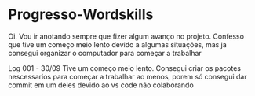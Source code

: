 # Progresso-Wordskills

Oi. Vou ir anotando sempre que fizer algum avanço no projeto. Confesso que tive um começo meio lento devido a
algumas situações, mas ja consegui organizar o computador para começar a trabalhar

Log 001 - 30/09
Tive um começo meio lento. Consegui criar os pacotes nescessarios para começar a trabalhar ao menos, porem
só consegui dar commit em um deles devido ao vs code não colaborando

